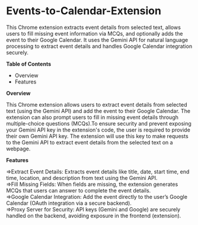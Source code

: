 # Events-to-Calendar-Extension
  This Chrome extension extracts event details from selected text, allows users to fill missing event information via MCQs, and optionally adds the event to their Google Calendar. It uses the Gemini API for natural language processing to extract event details and handles Google Calendar integration securely.

**Table of Contents**
 - Overview
 - Features

**Overview**

  This Chrome extension allows users to extract event details from selected text (using the Gemini API) and add the event to their Google Calendar. The extension can also prompt users to fill in missing event details through multiple-choice questions (MCQs).To ensure security and prevent exposing your Gemini API key in the extension's code, the user is required to provide their own Gemini API key. The extension will use this key to make requests to the Gemini API to extract event details from the selected text on a webpage.

**Features**

=>Extract Event Details: Extracts event details like title, date, start time, end time, location, and description from text using the Gemini API.    
=>Fill Missing Fields: When fields are missing, the extension generates MCQs that users can answer to complete the event details.      
=>Google Calendar Integration: Add the event directly to the user’s Google Calendar (OAuth integration via a secure backend).    
=>Proxy Server for Security: API keys (Gemini and Google) are securely handled on the backend, avoiding exposure in the frontend (extension).
